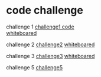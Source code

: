 # code challenge 
challenge 1 
[challenge1 code ](challeng1.java)  
[whiteboared](chaleng1.jpg)
 
challenge 2 
[challenge2](main.java)
[whiteboared](whitbored.png)

challenge 3 
[challenge3](challenge2.java)
[whiteboared](challend3.png)

challenge 5 
[challenge5](javascript/code-challenges/Main)
